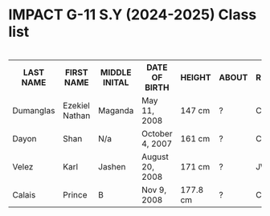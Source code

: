 <!DOCTYPE html>
<html>
<h1> IMPACT G-11 S.Y (2024-2025) Class list <h1>

<table>

  <tr>
    <th>  LAST NAME  </th>
    <th> FIRST NAME </th>
    <th> MIDDLE INITAL </th>
    <th> DATE OF BIRTH </th>
    <th> HEIGHT </th>
    <th> ABOUT </th>
    <th> RELIGION  </th>
  </tr>
  <tr>
    <td> Dumanglas </td>
    <td> Ezekiel Nathan </td>
    <td> Maganda </td>
    <td> May 11, 2008 </td>
    <td> 147 cm </td>
    <td> ? </td>
    <td> Christian </td>
  </tr>
  <tr>
    <td> Dayon </td>
    <td> Shan </td>
    <td> N/a </td>
    <td> October 4, 2007 </td>
    <td> 161 cm </td>
    <td> ? </td>
    <td> Christian </td>
  </tr>
  <tr>
    <td> Velez </td>
    <td> Karl </td>
    <td> Jashen </td>
    <td> August 20, 2008 </td>
    <td> 171 cm </td>
    <td> ? </td>
    <td> JW </td>
  </tr>
  <tr>
    <td> Calais </td>
    <td> Prince </td>
    <td> B </td>
    <td> Nov 9, 2008 </td>
    <td> 177.8 cm </td>
    <td> ?</td>
    <td> Catholic </td>
  </tr>

<table/>
